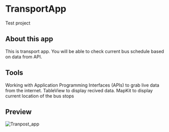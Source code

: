 # TransportApp
Test project

## About this app
This is transport app. You will be able to check current bus schedule based on data from API.

## Tools
Working with Application Programming Interfaces (APIs) to grab live data from the internet.
TableView to display recived data.
MapKit to display current location of the bus stops

## Preview

![Tranpost_app](https://user-images.githubusercontent.com/51836476/156535863-e2025d95-8a23-4048-b7e2-fbb90dd5fc70.gif)
